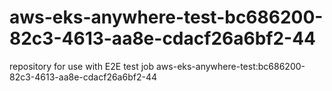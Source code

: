 # aws-eks-anywhere-test-bc686200-82c3-4613-aa8e-cdacf26a6bf2-44
repository for use with E2E test job aws-eks-anywhere-test:bc686200-82c3-4613-aa8e-cdacf26a6bf2-44
